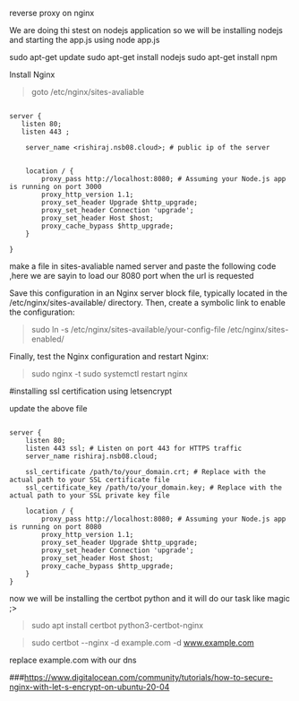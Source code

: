 reverse proxy on nginx 

We are doing thi stest on nodejs application so we will be installing nodejs and starting the app.js using node app.js 


sudo apt-get update
sudo apt-get install nodejs
sudo apt-get install npm


Install Nginx 

> goto /etc/nginx/sites-avaliable


```

server {
   listen 80;
   listen 443 ;
 
    server_name <rishiraj.nsb08.cloud>; # public ip of the server


    location / {
        proxy_pass http://localhost:8080; # Assuming your Node.js app is running on port 3000
        proxy_http_version 1.1;
        proxy_set_header Upgrade $http_upgrade;
        proxy_set_header Connection 'upgrade';
        proxy_set_header Host $host;
        proxy_cache_bypass $http_upgrade;
    }

}

```


make a file in sites-avaliable named server and paste the following code ,here we are sayin to load our 8080 port when the url is requested 




Save this configuration in an Nginx server block file, typically located in the /etc/nginx/sites-available/ directory. Then, create a symbolic link to enable the configuration:

> sudo ln -s /etc/nginx/sites-available/your-config-file /etc/nginx/sites-enabled/


Finally, test the Nginx configuration and restart Nginx:

> sudo nginx -t 
> sudo systemctl restart nginx



#installing ssl certification using letsencrypt

update the above file 

```

server {
    listen 80;
    listen 443 ssl; # Listen on port 443 for HTTPS traffic
    server_name rishiraj.nsb08.cloud;

    ssl_certificate /path/to/your_domain.crt; # Replace with the actual path to your SSL certificate file
    ssl_certificate_key /path/to/your_domain.key; # Replace with the actual path to your SSL private key file

    location / {
        proxy_pass http://localhost:8080; # Assuming your Node.js app is running on port 8080
        proxy_http_version 1.1;
        proxy_set_header Upgrade $http_upgrade;
        proxy_set_header Connection 'upgrade';
        proxy_set_header Host $host;
        proxy_cache_bypass $http_upgrade;
    }
}

```
now we will be installing the certbot python and it will do our task like magic ;>

> sudo apt install certbot python3-certbot-nginx

> sudo certbot --nginx -d example.com -d www.example.com


replace example.com with our dns

###https://www.digitalocean.com/community/tutorials/how-to-secure-nginx-with-let-s-encrypt-on-ubuntu-20-04 








